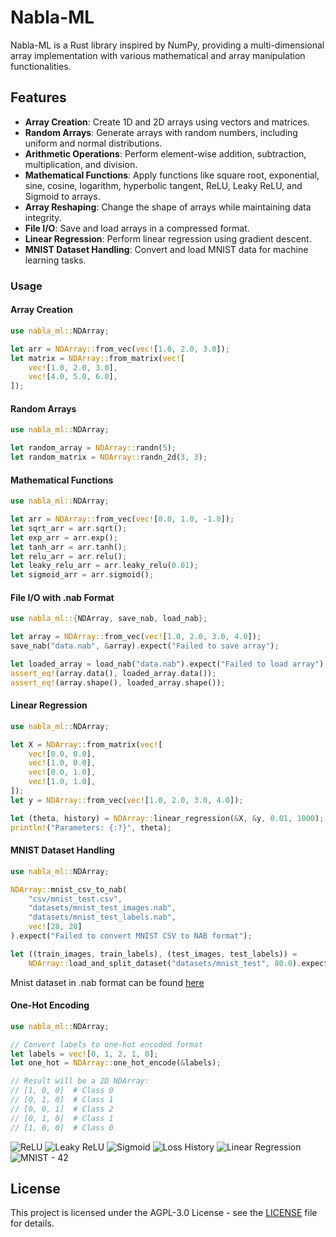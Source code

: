 # Nabla-ML

Nabla-ML is a Rust library inspired by NumPy, providing a multi-dimensional array implementation with various mathematical and array manipulation functionalities.

## Features

- **Array Creation**: Create 1D and 2D arrays using vectors and matrices.
- **Random Arrays**: Generate arrays with random numbers, including uniform and normal distributions.
- **Arithmetic Operations**: Perform element-wise addition, subtraction, multiplication, and division.
- **Mathematical Functions**: Apply functions like square root, exponential, sine, cosine, logarithm, hyperbolic tangent, ReLU, Leaky ReLU, and Sigmoid to arrays.
- **Array Reshaping**: Change the shape of arrays while maintaining data integrity.
- **File I/O**: Save and load arrays in a compressed format.
- **Linear Regression**: Perform linear regression using gradient descent.
- **MNIST Dataset Handling**: Convert and load MNIST data for machine learning tasks.


### Usage

#### Array Creation

```rust
use nabla_ml::NDArray;

let arr = NDArray::from_vec(vec![1.0, 2.0, 3.0]);
let matrix = NDArray::from_matrix(vec![
    vec![1.0, 2.0, 3.0],
    vec![4.0, 5.0, 6.0],
]);
```

#### Random Arrays

```rust
use nabla_ml::NDArray;

let random_array = NDArray::randn(5);
let random_matrix = NDArray::randn_2d(3, 3);
```

#### Mathematical Functions

```rust
use nabla_ml::NDArray;

let arr = NDArray::from_vec(vec![0.0, 1.0, -1.0]);
let sqrt_arr = arr.sqrt();
let exp_arr = arr.exp();
let tanh_arr = arr.tanh();
let relu_arr = arr.relu();
let leaky_relu_arr = arr.leaky_relu(0.01);
let sigmoid_arr = arr.sigmoid();
```

#### File I/O with .nab Format

```rust
use nabla_ml::{NDArray, save_nab, load_nab};

let array = NDArray::from_vec(vec![1.0, 2.0, 3.0, 4.0]);
save_nab("data.nab", &array).expect("Failed to save array");

let loaded_array = load_nab("data.nab").expect("Failed to load array");
assert_eq!(array.data(), loaded_array.data());
assert_eq!(array.shape(), loaded_array.shape());
```

#### Linear Regression

```rust
use nabla_ml::NDArray;

let X = NDArray::from_matrix(vec![
    vec![0.0, 0.0],
    vec![1.0, 0.0],
    vec![0.0, 1.0],
    vec![1.0, 1.0],
]);
let y = NDArray::from_vec(vec![1.0, 2.0, 3.0, 4.0]);

let (theta, history) = NDArray::linear_regression(&X, &y, 0.01, 1000);
println!("Parameters: {:?}", theta);
```

#### MNIST Dataset Handling

```rust
use nabla_ml::NDArray;

NDArray::mnist_csv_to_nab(
    "csv/mnist_test.csv",
    "datasets/mnist_test_images.nab",
    "datasets/mnist_test_labels.nab",
    vec![28, 28]
).expect("Failed to convert MNIST CSV to NAB format");

let ((train_images, train_labels), (test_images, test_labels)) = 
    NDArray::load_and_split_dataset("datasets/mnist_test", 80.0).expect("Failed to load and split dataset");
```

Mnist dataset in .nab format can be found [here](https://github.com/enricozanardo/nabla_datasets/tree/main/mnist)

#### One-Hot Encoding

```rust
use nabla_ml::NDArray;

// Convert labels to one-hot encoded format
let labels = vec![0, 1, 2, 1, 0];
let one_hot = NDArray::one_hot_encode(&labels);

// Result will be a 2D NDArray:
// [1, 0, 0]  # Class 0
// [0, 1, 0]  # Class 1
// [0, 0, 1]  # Class 2
// [0, 1, 0]  # Class 1
// [1, 0, 0]  # Class 0
```

![ReLU](./docs/relu.png)
![Leaky ReLU](./docs/leaky_relu.png)
![Sigmoid](./docs/sigmoid.png)
![Loss History](./docs/loss_history.png)
![Linear Regression](./docs/regression_plot.png)
![MNIST - 42](./docs/42.png)

## License

This project is licensed under the AGPL-3.0 License - see the [LICENSE](LICENSE) file for details.



